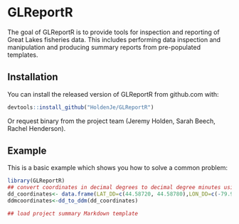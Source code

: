 
# GLReportR

<!-- badges: start -->
<!-- badges: end -->

The goal of GLReportR is to provide tools for inspection and reporting of Great Lakes fisheries data. This includes performing data inspection and manipulation and producing summary reports from pre-populated templates. 

## Installation

You can install the released version of GLReportR from github.com with:

``` r
devtools::install_github("HoldenJe/GLReportR")
```

Or request binary from the project team (Jeremy Holden, Sarah Beech, Rachel Henderson). 

## Example

This is a basic example which shows you how to solve a common problem:

``` r
library(GLReportR)
## convert coordinates in decimal degrees to decimal degree minutes using the function dd_to_ddm()
dd_coordinates<- data.frame(LAT_DD=c(44.58720, 44.58780),LON_DD=c(-79.97468, -79.97450))
ddmcoordinates<-dd_to_ddm(dd_coordinates)

## load project summary Markdown template

```


